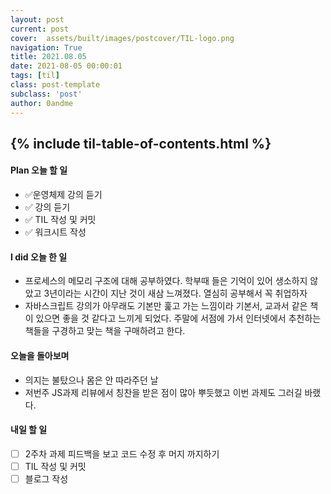 ```yaml
---
layout: post
current: post
cover:  assets/built/images/postcover/TIL-logo.png
navigation: True
title: 2021.08.05
date: 2021-08-05 00:00:01
tags: [til]
class: post-template
subclass: 'post'
author: 0andme
---
```

{% include til-table-of-contents.html %}
---

<!-- excerpt-start -->

#### Plan 오늘 할 일
+ ✅운영체제 강의 듣기
+ ✅ 강의 듣기
+ ✅ TIL 작성 및 커밋
+ ✅ 워크시트 작성

#### I did 오늘 한 일
+ 프로세스의 메모리 구조에 대해 공부하였다. 학부때 들은 기억이 있어 생소하지 않았고
3년이라는 시간이 지난 것이 새삼 느껴졌다. 열심히 공부해서 꼭 취업하자
+ 자바스크립트 강의가 아무래도 기본만 훑고 가는 느낌이라 기본서, 교과서 같은 책이 있으면 좋을 것 같다고 느끼게 되었다. 주말에 서점에 가서 인터넷에서 추천하는 책들을 구경하고 맞는 책을 구매하려고 한다.

#### 오늘을 돌아보며
+ 의지는 불탔으나 몸은 안 따라주던 날
+ 저번주 JS과제 리뷰에서 칭찬을 받은 점이 많아 뿌듯했고 이번 과제도 그러길 바랬다.

#### 내일 할 일
+ [ ] 2주차 과제 피드백을 보고 코드 수정 후 머지 까지하기
+ [ ] TIL 작성 및 커밋
+ [ ] 블로그 작성